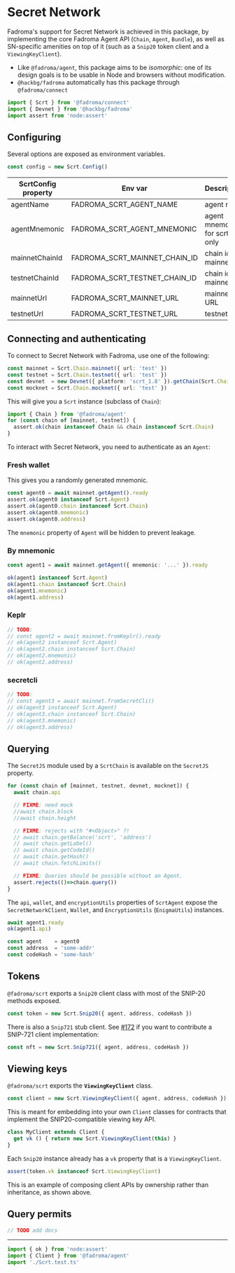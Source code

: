 # Secret Network

Fadroma's support for Secret Network is achieved in this package,
by implementing the core Fadroma Agent API (`Chain`, `Agent`, `Bundle`),
as well as SN-specific amenities on top of it (such as a `Snip20` token client
and a `ViewingKeyClient`).

* Like `@fadroma/agent`, this package aims to be *isomorphic*:
  one of its design goals is to be usable in Node and browsers without modification.
* `@hackbg/fadroma` automatically has this package through `@fadroma/connect`

```typescript
import { Scrt } from '@fadroma/connect'
import { Devnet } from '@hackbg/fadroma'
import assert from 'node:assert'
```

## Configuring

Several options are exposed as environment variables.

```typescript
const config = new Scrt.Config()
```

|ScrtConfig property|Env var|Description|
|-|-|-|
|agentName     |FADROMA_SCRT_AGENT_NAME      |agent name|
|agentMnemonic |FADROMA_SCRT_AGENT_MNEMONIC  |agent mnemonic for scrt only|
|mainnetChainId|FADROMA_SCRT_MAINNET_CHAIN_ID|chain id for mainnet|
|testnetChainId|FADROMA_SCRT_TESTNET_CHAIN_ID|chain id for mainnet|
|mainnetUrl    |FADROMA_SCRT_MAINNET_URL     |mainnet URL|
|testnetUrl    |FADROMA_SCRT_TESTNET_URL     |testnet URL|

## Connecting and authenticating

To connect to Secret Network with Fadroma, use one of the following:

```typescript
const mainnet = Scrt.Chain.mainnet({ url: 'test' })
const testnet = Scrt.Chain.testnet({ url: 'test' })
const devnet  = new Devnet({ platform: 'scrt_1.8' }).getChain(Scrt.Chain)
const mocknet = Scrt.Chain.mocknet({ url: 'test' })
```

This will give you a `Scrt` instance (subclass of `Chain`):

```typescript
import { Chain } from '@fadroma/agent'
for (const chain of [mainnet, testnet]) {
  assert.ok(chain instanceof Chain && chain instanceof Scrt.Chain)
}
```

To interact with Secret Network, you need to authenticate as an `Agent`:

### Fresh wallet

This gives you a randomly generated mnemonic.

```typescript
const agent0 = await mainnet.getAgent().ready
assert.ok(agent0 instanceof Scrt.Agent)
assert.ok(agent0.chain instanceof Scrt.Chain)
assert.ok(agent0.mnemonic)
assert.ok(agent0.address)
```

The `mnemonic` property of `Agent` will be hidden to prevent leakage.

### By mnemonic

```typescript
const agent1 = await mainnet.getAgent({ mnemonic: '...' }).ready

ok(agent1 instanceof Scrt.Agent)
ok(agent1.chain instanceof Scrt.Chain)
ok(agent1.mnemonic)
ok(agent1.address)
```

### Keplr

```typescript
// TODO:
// const agent2 = await mainnet.fromKeplr().ready
// ok(agent2 instanceof Scrt.Agent)
// ok(agent2.chain instanceof Scrt.Chain)
// ok(agent2.mnemonic)
// ok(agent2.address)
```

### secretcli

```typescript
// TODO:
// const agent3 = await mainnet.fromSecretCli()
// ok(agent3 instanceof Scrt.Agent)
// ok(agent3.chain instanceof Scrt.Chain)
// ok(agent3.mnemonic)
// ok(agent3.address)
```

## Querying

The `SecretJS` module used by a `ScrtChain` is available on the `SecretJS` property.

```typescript
for (const chain of [mainnet, testnet, devnet, mocknet]) {
  await chain.api

  // FIXME: need mock
  //await chain.block
  //await chain.height

  // FIXME: rejects with "#<Object>" ?!
  // await chain.getBalance('scrt', 'address')
  // await chain.getLabel()
  // await chain.getCodeId()
  // await chain.getHash()
  // await chain.fetchLimits()

  // FIXME: Queries should be possible without an Agent.
  assert.rejects(()=>chain.query())
}
```

The `api`, `wallet`, and `encryptionUtils` properties of `ScrtAgent`
expose the `SecretNetworkClient`, `Wallet`, and `EncryptionUtils` (`EnigmaUtils`)
instances.

```typescript
await agent1.ready
ok(agent1.api)
```

```typescript
const agent    = agent0
const address  = 'some-addr'
const codeHash = 'some-hash'
```

## Tokens

`@fadroma/scrt` exports a `Snip20` client class with most of the SNIP-20 methods exposed.

```typescript
const token = new Scrt.Snip20({ agent, address, codeHash })
```

There is also a `Snip721` stub client. See [#172](https://github.com/hackbg/fadroma/issues/172)
if you want to contribute a SNIP-721 client implementation:

```typescript
const nft = new Scrt.Snip721({ agent, address, codeHash })
```

## Viewing keys

`@fadroma/scrt` exports the **`ViewingKeyClient`** class.

```typescript
const client = new Scrt.ViewingKeyClient({ agent, address, codeHash })
```

This is meant for embedding into your own `Client` classes
for contracts that implement the SNIP20-compatible viewing key API.

```typescript
class MyClient extends Client {
  get vk () { return new Scrt.ViewingKeyClient(this) }
}
```

Each `Snip20` instance already has a `vk` property that is a `ViewingKeyClient`.

```typescript
assert(token.vk instanceof Scrt.ViewingKeyClient)
```

This is an example of composing client APIs by ownership rather than inheritance,
as shown above.

## Query permits

```typescript
// TODO add docs
```

---

```typescript
import { ok } from 'node:assert'
import { Client } from '@fadroma/agent'
import './Scrt.test.ts'
```

